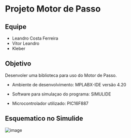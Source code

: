 # Projeto Motor de Passo

## Equipe 

* Leandro Costa Ferreira
* Vitor Leandro
* Kleber

## Objetivo

Desenvoler uma biblioteca para uso do Motor de Passo.

* Ambiente de desenvolvimento: MPLABX-IDE versão 4.20

* Software para simulaçao do programa: SIMULIDE

* Microcontrolador utilizado: PIC16F887

## Esquematico no Simulide
![image](https://user-images.githubusercontent.com/78931711/120806188-ee239e80-c51c-11eb-8d03-64e53595d6de.png)
